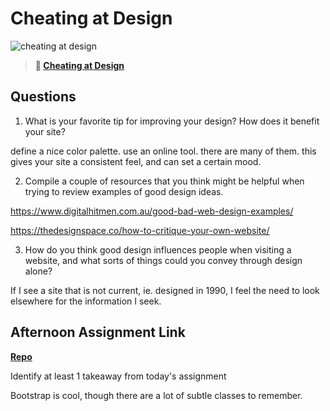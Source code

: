 # Cheating at Design

![cheating at design](https://bcw.blob.core.windows.net/public/img/courses/5247609446691139)

> **📖 [Cheating at Design](https://codeworksacademy.com/fs-student-guide/resources/wk1/04-Cheating-at-Design)**

## Questions

1. What is your favorite tip for improving your design? How does it benefit your site?

define a nice color palette. use an online tool. there are many of them. this gives your site a consistent feel, and can set a certain mood.

2. Compile a couple of resources that you think might be helpful when trying to review examples of good design ideas.

https://www.digitalhitmen.com.au/good-bad-web-design-examples/

https://thedesignspace.co/how-to-critique-your-own-website/


3. How do you think good design influences people when visiting a website, and what sorts of things could you convey through design alone?

If I see a site that is not current, ie. designed in 1990, I feel the need to look elsewhere for the information I seek.

## Afternoon Assignment Link

**[Repo](https://github.com/LemonadeGT1/clonesite_001)**

Identify at least 1 takeaway from today's assignment

Bootstrap is cool, though there are a lot of subtle classes to remember.
